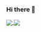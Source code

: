 ### Hi there 👋

<!--
**simran045/simran045** is a ✨ _special_ ✨ repository because its `README.md` (this file) appears on your GitHub profile.

Here are some ideas to get you started:

- 🔭 I’m currently working on ...
- 🌱 I’m currently learning ...
- 👯 I’m looking to collaborate on ...
- 🤔 I’m looking for help with ...
- 💬 Ask me about ...
- 📫 How to reach me: ...
- 😄 Pronouns: ...
- ⚡ Fun fact: ...
-->
<a href="https://github.com/simran045/github-readme-stats">
  <img align="center" src="https://github-readme-stats.vercel.app/api/pin/?username=simran045&repo=github-readme-stats" />
</a>
<a href="https://github.com/simran045/convoychat">
  <img align="center" src="https://github-readme-stats.vercel.app/api/pin/?username=simran045&repo=convoychat" />
</a>
